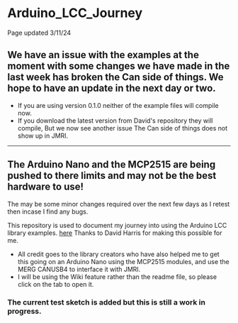 # Arduino_LCC_Journey

Page updated 3/11/24

## We have an issue with the examples at the moment with some changes we have made in the last week has broken the Can side of things. We hope to have an update in the next day or two.

- If you are using version 0.1.0 neither of the example files will compile now.
- If you download the latest version from David's repository they will compile, But we now see another issue The Can side of things does not show up in JMRI.


----

## The Arduino Nano and the MCP2515 are being pushed to there limits and may not be the best hardware to use!

The may be some minor changes required over the next few days as I retest then incase I find any bugs.


This repository is used to document my journey into using the Arduino LCC library examples. [here](https://github.com/openlcb/OpenLCB_Single_Thread) Thanks to David Harris for making this possible for me.

- All credit goes to the library creators who have also helped me to get this going on an Arduino Nano using the MCP2515 modules, and use the MERG CANUSB4 to interface it with JMRI.
- I will be using the Wiki feature rather than the readme file, so please click on the tab to open it.

### The current test sketch is added but this is still a work in progress.



